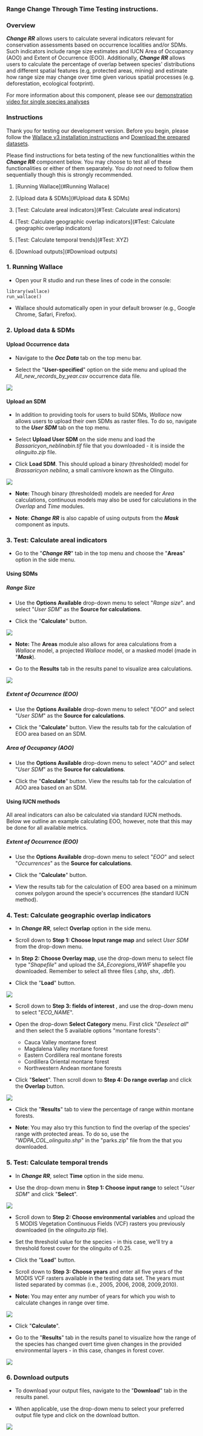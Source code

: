 ### Range Change Through Time Testing instructions.

### Overview 
  **_Change RR_** allows users to calculate several indicators relevant for conservation assessments based on occurrence localities and/or SDMs. Such indicators include range size estimates and IUCN Area of Occupancy (AOO) and Extent of Occurrence (EOO). Additionally, **_Change RR_** allows users to calculate the percentage of overlap between species' distributions and different spatial features (e.g, protected areas, mining) and estimate how range size may change over time given various spatial processes (e.g. deforestation, ecological footprint).

For more information about this component, please see our [demonstration video for single species analyses](https://youtu.be/mfBwqnate88)<br>

### Instructions  

Thank you for testing our development version. Before you begin, please follow the [Wallace v3 installation 
instructions](installation_instructions.md) and [Download the prepared datasets](Data.md). 

Please find instructions for beta testing of the new functionalities within the **_Change RR_** component below. You may choose to test all of these functionalities or either of them separately. You *do not* need to follow them sequentially though this is strongly recommended.

1. [Running Wallace](#Running Wallace)<br>

2. [Upload data & SDMs](#Upload data & SDMs)<br> 

3. [Test: Calculate areal indicators](#Test: Calculate areal indicators)<br>

4. [Test: Calculate geographic overlap indicators](#Test: Calculate geographic overlap indicators)<br>

5. [Test: Calculate temporal trends](#Test: XYZ)<br>

6. [Download outputs](#Download outputs)<br>

### 1. Running Wallace <a name = "Running Wallace"> </a>

  * Open your R studio and run these lines of code in the console: 
```{r}
library(wallace)
run_wallace()
```
 * Wallace should automatically open in your default browser (e.g., Google Chrome, Safari, Firefox).<br>
 
### 2. Upload data & SDMs <a name = "Upload data & SDMs"> </a>

#### Upload Occurrence data  

  * Navigate to the **_Occ Data_** tab on the top menu bar.  

  * Select the "**User-specified**" option on the side menu and upload the *All_new_records_by_year.csv* occurrence data file.  

![](img/mrwOccData.png) 
  
####  Upload an SDM  

  * In addition to providing tools for users to build SDMs, *Wallace* now allows users to upload their own SDMs as raster files. To do so, navigate to the **_User SDM_** tab on the top menu. 

  * Select **Upload User SDM** on the side menu and load the *Bassaricyon_neblinabin.tif* file that you downloaded - it is inside the *olinguito.zip* file. 

  * Click **Load SDM**. This should upload a binary (thresholded) model for *Brassaricyon neblina*, a small carnivore known as the Olinguito.<br>  
  
  ![](img/crt/OlinguitoBin.png)
  
  * **Note:** Though binary (thresholded) models are needed for *Area* calculations, continuous models may also be used for calculations in the *Overlap* and *Time* modules.  
  
   * **Note**: **_Change RR_** is also capable of using outputs from the **_Mask_** component as inputs. 
  
### 3. Test: Calculate areal indicators <a name = "Test: Calculate areal indicators"> </a>

* Go to the "**_Change RR_**" tab in the top menu and choose the "**Areas**" option in the side menu.

#### Using SDMs 

##### Range Size

* Use the **Options Available** drop-down menu to select "*Range size*". and select "*User SDM*" as the **Source for calculations**. 

* Click the "**Calculate**" button.

![](img/crtRangeSize.png)

* **Note:** The **Areas** module also allows for area calculations from a *Wallace* model, a projected *Wallace* model, or a masked model (made in "**_Mask_**). <br>

* Go to the **Results** tab in the results panel to visualize area calculations.

![](img/crtRangeSizeCalc.png)

##### Extent of Occurrence (EOO)

* Use the **Options Available** drop-down menu to select "*EOO*" and select "*User SDM*" as the **Source for calculations**. 

* Click the "**Calculate**" button. View the results tab for the calculation of EOO area based on an SDM.

##### Area of Occupancy (AOO)

* Use the **Options Available** drop-down menu to select "*AOO*" and select "*User SDM*" as the **Source for calculations**. 

* Click the "**Calculate**" button. View the results tab for the calculation of AOO area based on an SDM.

#### Using IUCN methods

All areal indicators can also be calculated via standard IUCN methods. Below we outline an example calculating EOO, however, note that this may be done for all available metrics. 

##### Extent of Occurrence (EOO)

  * Use the **Options Available** drop-down menu to select "*EOO*" and select "*Occurrences*" as the **Source for calculations**. 

  * Click the "**Calculate**" button. 

  * View the results tab for the calculation of EOO area based on a minimum convex polygon around the specie's occurrences (the standard IUCN method). <br> 

### 4. Test: Calculate geographic overlap indicators <a name = "Test: Calculate geographic overlap indicators"> </a>

  * In **_Change RR_**, select **Overlap** option in the side menu. 

  * Scroll down to **Step 1: Choose Input range map** and select *User SDM* from the drop-down menu. 

  * In **Step 2: Choose Overlay map**, use the drop-down menu to select file type "*Shapefile*" and upload the *SA_Ecoregions_WWF* shapefile you downloaded. Remember to select all three files (.shp, shx, .dbf).
  
  * Click the "**Load**" button.
  
![](img/crtOverlap1.png)  

  * Scroll down to **Step 3: fields of interest** , and use the drop-down menu to select "*ECO_NAME*".
  
  * Open the drop-down **Select Category** menu. First click "*Deselect all*" and then select the 5 available options "montane forests":
    - Cauca Valley montane forest 
    - Magdalena Valley montane forest
    - Eastern Cordillera real montane forests
    - Cordillera Oriental montane forest
    - Northwestern Andean montane forests

  * Click "**Select**". Then scroll down to **Step 4: Do range overlap** and click the **Overlap** button.  
  
![](img/crtOverlap2.png)

  * Click the "**Results**" tab to view the percentage of range within montane forests. <br>

  * **Note**: You may also try this function to find the overlap of the species' range with protected areas. To do so, use the "*WDPA_COL_olinguito.shp*" in the "parks.zip" file from the that you downloaded. <br>

### 5. Test: Calculate temporal trends <a name = "Test: Calculate temporal trends"> </a>

  * In **_Change RR_**, select **Time** option in the side menu.
  
  * Use the drop-down menu in **Step 1: Choose input range** to select "*User SDM*" and click "**Select**".
  
![](img/crtTime1.png)
  
  * Scroll down to **Step 2: Choose environmental variables** and upload the 5 MODIS Vegetation Continuous Fields (VCF) rasters you previously downloaded (in the *olinguito.zip* file). 
  
  * Set the threshold value for the species - in this case, we'll try a threshold forest cover for the olinguito of 0.25. 
  
  * Click the "**Load**" button.

  * Scroll down to **Step 3: Choose years** and enter all five years of the MODIS VCF rasters available in the testing data set. The years must listed separated by commas (i.e., 2005, 2006, 2008, 2009,2010). 
  
  * **Note:** You may enter any number of years for which you wish to calculate changes in range over time. 
  
![](img/crtTime2.png)
  
  
  * Click "**Calculate**". 
  
  * Go to the "**Results**" tab in the results panel to visualize how the range of the species has changed overt time given changes in the provided environmental layers - in this case, changes in forest cover.

![](img/crtTime3.png)

### 6. Download outputs <a name = "Download outputs"> </a>

  *  To download your output files, navigate to the "**Download**" tab in the results panel. 
  
  * When applicable, use the drop-down menu to select your preferred output file type and click on the download button.<br>

![](img/crtDownload.png)
